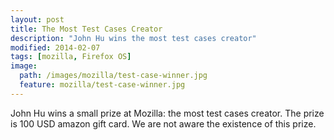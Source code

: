 ```yaml
---
layout: post
title: The Most Test Cases Creator
description: "John Hu wins the most test cases creator"
modified: 2014-02-07
tags: [mozilla, Firefox OS]
image:
  path: /images/mozilla/test-case-winner.jpg
  feature: mozilla/test-case-winner.jpg
---
```


John Hu wins a small prize at Mozilla: the most test cases creator. The prize is 100 USD amazon gift card. We are not aware the existence of this prize.

